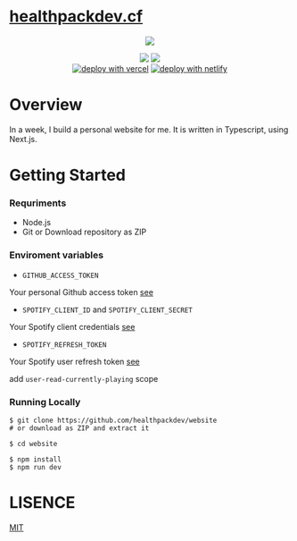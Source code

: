 # [healthpackdev.cf](https://healthpackdev.cf)

<p align="center">
  <img src=".github/preview.png" />
</p>

<p align="center">
 <img src="https://img.shields.io/github/forks/healthpackdev/website?label=Forks&logo=github&style=flat-square">
 <img src="https://img.shields.io/github/stars/healthpackdev/website?label=Stars&logo=github&style=flat-square"><br>
 <a href="https://vercel.com/new/git/external?repository-url=https://github.com/healthpackdev/website"><img alt="deploy with vercel" src="https://vercel.com/button"></a>
 <a href="https://app.netlify.com/start/deploy?repository=https://github.com/healthpackdev/website"><img alt="deploy with netlify" src="https://www.netlify.com/img/deploy/button.svg"></a>
</p>

# Overview

In a week, I build a personal website for me. It is written in Typescript, using Next.js.

# Getting Started

### Requriments

- Node.js
- Git or Download repository as ZIP

### Enviroment variables

- `GITHUB_ACCESS_TOKEN`

Your personal Github access token [see](https://docs.github.com/en/github/authenticating-to-github/keeping-your-account-and-data-secure/creating-a-personal-access-token)

- `SPOTIFY_CLIENT_ID` and `SPOTIFY_CLIENT_SECRET`

Your Spotify client credentials [see](https://developer.spotify.com/documentation/general/guides/app-settings/)

- `SPOTIFY_REFRESH_TOKEN`

Your Spotify user refresh token [see](https://benwiz.com/blog/create-spotify-refresh-token)

add `user-read-currently-playing` scope

### Running Locally

```shell
$ git clone https://github.com/healthpackdev/website
# or download as ZIP and extract it

$ cd website

$ npm install
$ npm run dev
```

# LISENCE

[MIT](https://github.com/healthpackdev/website/blob/main/LISENCE)
